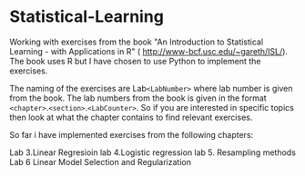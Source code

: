 # Statistical-Learning

Working with exercises from the book "An Introduction to Statistical Learning - with Applications in R" ( http://www-bcf.usc.edu/~gareth/ISL/). The book uses R but I have chosen to use Python to implement the exercises.

The naming of the exercises are Lab`<LabNumber>` where lab number is given from the book. The lab numbers from the book is given in the format `<chapter>`.`<section>`.`<LabCounter>`. So if you are interested in specific topics then look at what the chapter contains to find relevant exercises.

So far i have implemented exercises from the following chapters:

Lab 3.Linear Regresioin
lab 4.Logistic regression
lab 5. Resampling methods
Lab 6 Linear Model Selection and Regularization

